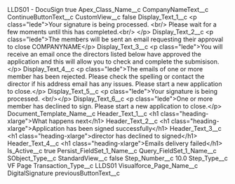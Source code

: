 <?xml version="1.0" encoding="UTF-8"?>
<CustomMetadata xmlns="http://soap.sforce.com/2006/04/metadata" xmlns:xsi="http://www.w3.org/2001/XMLSchema-instance" xmlns:xsd="http://www.w3.org/2001/XMLSchema">
    <label>LLDS01 - DocuSign</label>
    <protected>true</protected>
    <values>
        <field>Apex_Class_Name__c</field>
        <value xsi:nil="true"/>
    </values>
    <values>
        <field>CompanyNameText__c</field>
        <value xsi:nil="true"/>
    </values>
    <values>
        <field>ContinueButtonText__c</field>
        <value xsi:nil="true"/>
    </values>
    <values>
        <field>CustomView__c</field>
        <value xsi:type="xsd:boolean">false</value>
    </values>
    <values>
        <field>Display_Text_1__c</field>
        <value xsi:type="xsd:string">&lt;p class=&quot;lede&quot;&gt;Your signature is being processed. &lt;br/&gt; Please wait for a few moments until this has completed.&lt;br/&gt; &lt;/p&gt;</value>
    </values>
    <values>
        <field>Display_Text_2__c</field>
        <value xsi:type="xsd:string">&lt;p class=&quot;lede&quot;&gt;The members will be sent an email requesting their approval to close COMPANYNAME&lt;/p&gt;</value>
    </values>
    <values>
        <field>Display_Text_3__c</field>
        <value xsi:type="xsd:string">&lt;p class=&quot;lede&quot;&gt;You will receive an email once the directors listed below have approved the application and this will allow you to check and complete the submisison.&lt;/p&gt;</value>
    </values>
    <values>
        <field>Display_Text_4__c</field>
        <value xsi:type="xsd:string">&lt;p class=&quot;lede&quot;&gt;The emails of one or more member has been rejected. Please check the spelling or contact the director if his address email has any issues. Please start a new application to close.&lt;/p&gt;</value>
    </values>
    <values>
        <field>Display_Text_5__c</field>
        <value xsi:type="xsd:string">&lt;p class=&quot;lede&quot;&gt;Your signature is being processed. &lt;br/&gt;&lt;/p&gt;</value>
    </values>
    <values>
        <field>Display_Text_6__c</field>
        <value xsi:type="xsd:string">&lt;p class=&quot;lede&quot;&gt;One or more member has declined to sign. Please start a new application to close.&lt;/p&gt;</value>
    </values>
    <values>
        <field>Document_Template_Name__c</field>
        <value xsi:nil="true"/>
    </values>
    <values>
        <field>Header_Text_1__c</field>
        <value xsi:type="xsd:string">&lt;h1 class=&quot;heading-xlarge&quot;&gt;What happens next&lt;/h1&gt;</value>
    </values>
    <values>
        <field>Header_Text_2__c</field>
        <value xsi:type="xsd:string">&lt;h1 class=&quot;heading-xlarge&quot;&gt;Application has been signed successfully&lt;/h1&gt;</value>
    </values>
    <values>
        <field>Header_Text_3__c</field>
        <value xsi:type="xsd:string">&lt;h1 class=&quot;heading-xlarge&quot;&gt;director has declined to signed&lt;/h1&gt;</value>
    </values>
    <values>
        <field>Header_Text_4__c</field>
        <value xsi:type="xsd:string">&lt;h1 class=&quot;heading-xlarge&quot;&gt;Emails delivery failed&lt;/h1&gt;</value>
    </values>
    <values>
        <field>Is_Active__c</field>
        <value xsi:type="xsd:boolean">true</value>
    </values>
    <values>
        <field>Persist_FieldSet_1_Name__c</field>
        <value xsi:nil="true"/>
    </values>
    <values>
        <field>Query_FieldSet_1_Name__c</field>
        <value xsi:nil="true"/>
    </values>
    <values>
        <field>SObject_Type__c</field>
        <value xsi:nil="true"/>
    </values>
    <values>
        <field>StandardView__c</field>
        <value xsi:type="xsd:boolean">false</value>
    </values>
    <values>
        <field>Step_Number__c</field>
        <value xsi:type="xsd:double">10.0</value>
    </values>
    <values>
        <field>Step_Type__c</field>
        <value xsi:type="xsd:string">VF Page</value>
    </values>
    <values>
        <field>Transaction_Type__c</field>
        <value xsi:type="xsd:string">LLDS01</value>
    </values>
    <values>
        <field>Visualforce_Page_Name__c</field>
        <value xsi:type="xsd:string">DigitalSignature</value>
    </values>
    <values>
        <field>previousButtonText__c</field>
        <value xsi:nil="true"/>
    </values>
</CustomMetadata>
